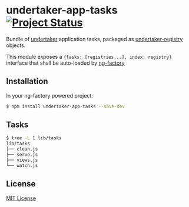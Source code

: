 
# undertaker-app-tasks [![Project Status](https://img.shields.io/badge/status-experimental-orange.svg?style=flat)](https://github.com/ng-tools/undertaker-app-tasks)

Bundle of [undertaker](https://github.com/phated/undertaker) application tasks, packaged as [undertaker-registry](https://github.com/phated/undertaker-registry) objects.

This module exposes a `{tasks: [registries...], index: registry}` interface that shall be auto-loaded by [ng-factory](https://github.com/ng-tools/ng-factory)


## Installation

In your ng-factory powered project:

```bash
$ npm install undertaker-app-tasks --save-dev
```

## Tasks

```bash
$ tree -L 1 lib/tasks
lib/tasks
├── clean.js
├── serve.js
├── views.js
└── watch.js
```

## License

[MIT License](http://en.wikipedia.org/wiki/MIT_License)
